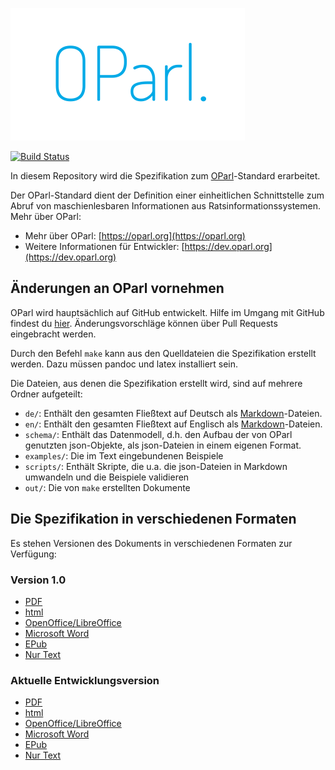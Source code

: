[![OParl Wortmarke](https://raw.githubusercontent.com/OParl/brand/master/wortmarke/oparl-wortmarke-rgb-m.png)](https://oparl.org)

[![Build Status](https://travis-ci.org/OParl/spec.svg)](https://travis-ci.org/OParl/spec)

In diesem Repository wird die Spezifikation zum [OParl](https://oparl.org/)-Standard erarbeitet.

Der OParl-Standard dient der Definition einer einheitlichen Schnittstelle zum Abruf von
maschienlesbaren Informationen aus Ratsinformationssystemen. Mehr über OParl:

- Mehr über OParl:  [https://oparl.org](https://oparl.org)
- Weitere Informationen für Entwickler: [https://dev.oparl.org](https://dev.oparl.org)

## Änderungen an OParl vornehmen

OParl wird hauptsächlich auf GitHub entwickelt. Hilfe im Umgang mit GitHub findest du [hier](https://help.github.com/). Änderungsvorschläge können über Pull Requests eingebracht werden.

Durch den Befehl `make` kann aus den Quelldateien die Spezifikation erstellt werden. Dazu müssen pandoc und latex installiert sein.

Die Dateien, aus denen die Spezifikation erstellt wird, sind auf mehrere Ordner aufgeteilt:
 - `de/`:  Enthält den gesamten Fließtext auf Deutsch als [Markdown](https://help.github.com/articles/markdown-basics/)-Dateien.
 - `en/`:  Enthält den gesamten Fließtext auf Englisch als [Markdown](https://help.github.com/articles/markdown-basics/)-Dateien.
 - `schema/`: Enthält das Datenmodell, d.h. den Aufbau der von OParl genutzten json-Objekte, als json-Dateien in einem eigenen Format.
 - `examples/`: Die im Text eingebundenen Beispiele
 - `scripts/`: Enthält Skripte, die u.a. die json-Dateien in Markdown umwandeln und die Beispiele validieren
 - `out/`:  Die von `make` erstellten Dokumente 

## Die Spezifikation in verschiedenen Formaten

Es stehen Versionen des Dokuments in verschiedenen Formaten zur Verfügung:

### Version 1.0

* [PDF](https://dev.oparl.org/downloads/spezifikation-stable.pdf)
* [html](https://dev.oparl.org/downloads/spezifikation-stable.html)
* [OpenOffice/LibreOffice](https://dev.oparl.org/downloads/spezifikation-stable.odt)
* [Microsoft Word](https://dev.oparl.org/downloads/spezifikation-stable.docx)
* [EPub](https://dev.oparl.org/downloads/spezifikation-stable.epub)
* [Nur Text](https://dev.oparl.org/downloads/spezifikation-stable.txt)

### Aktuelle Entwicklungsversion

* [PDF](https://dev.oparl.org/downloads/spezifikation-latest.pdf)
* [html](https://dev.oparl.org/downloads/spezifaktion-latest.html)
* [OpenOffice/LibreOffice](https://dev.oparl.org/downloads/spezifikation-latest.odt)
* [Microsoft Word](https://dev.oparl.org/downloads/spezifikation-latest.docx)
* [EPub](https://dev.oparl.org/downloads/spezifikation-latest.epub)
* [Nur Text](https://dev.oparl.org/downloads/spezifikation-latest.txt)
